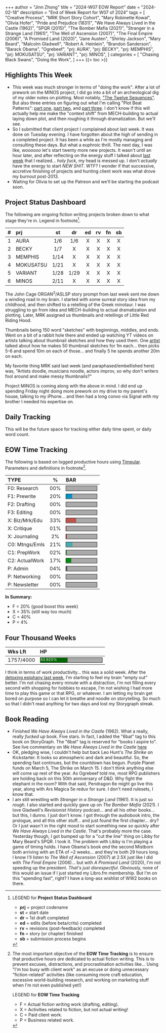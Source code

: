 +++
author = "Jinn Zhong"
title = "2024-W07 EOW Report"
date = "2024-02-18"
description = "End of Week Report for W07 of 2024"
tags = [
    "Creative Process",
    "MRK Short Story Cohort",
    "Mary Robinette Kowal",
    "Olivia Hofer",
    "Pride and Prejudice (1831)",
    "We Have Always Lived in the Castle (1962)",
    "SPQR (2015)",
    "The Bomber Mafia (2021)",
    "Stranger in a Strange Land (1961)",
    "The Well of Ascension (2007)",
    "The Final Empire (2006)",
    "A Promised Land (2020)",
    "Jane Austen",
    "Shirley Jackson",
    "Mary Beard",
    "Malcolm Gladwell",
    "Robert A. Heinlein",
    "Brandon Sanderson",
    "Barack Obama",
    "Ogrebeef",
    "prj: AURA",
    "prj: BECKY",
    "prj: MEMPHIS",
    "prj: MOKUSATSU",
    "prj: VARIANT",
    "prj: MINOS",
]
categories = [
    "Chasing Black Swans",
    "Doing the Work",
]
+++
{{< toc >}}

## Highlights This Week

* This week was much stronger in terms of "doing the work". After a lot of prework on the MINOS project, I did go into a bit of an archeological dig of my older notes on plotting. Most notably, ["The Twelve Sequences"](https://journal.jinnzhong.com/the-twelve-sequences-of-story-beta/). But also three entries on figuring out what I'm calling "Plot Beat Patterns": [part one](https://journal.jinnzhong.com/plot-beat-patterns/), [part two](https://journal.jinnzhong.com/d20-of-plot-patterns/), and [part three](https://journal.jinnzhong.com/36-questy-middles/). I don't know if this will actually help me make the "context shift" from MECH-building to actual laying down plot, and then roughing it through dramatization. But we'll see.
* So I submitted that client project I complained about last week. It was done on Tuesday evening. I have forgotten about the high of sending in a completed project. It has been a while as I'm mostly managing and consulting these days. But what a euphroic thrill. The next day, I was like, _woooooo_ let's start twenty more new projects. It wasn't until an hour later, and after reflecting on the energy stuff I talked about [last week](https://journal.jinnzhong.com/2024-w06-eow-report/) that I realized... _holy fuck_, my head is messed up. I don't _actually_ have the energy to start _NEW SHIT_. WTF? I wonder if that successive, accretive finishing of projects and hunting client work was what drove my burnout post-2013.
* Waiting for Olivia to set up the Patreon and we'll be starting the podcast soon.

## Project Status Dashboard

The following are ongoing fiction writing projects broken down to what stage they're in. Legend in footnote[^1].

| # | prj | st | dr | ed | rv | fn | sb |
| :---: | :--- | :---: | :---: | :---: |  :---: |  :---: | :---: |
| 1 | AURA | 1/6 | 1/6 | X | X | X | X |
| 2 | BECKY | 1/7 | X | X | X | X | X |
| 3 | MEMPHIS | 1/14 | X | X | X | X | X |
| 4 | MOKUSATSU | 1/21 | X | X | X | X | X |
| 5 | VARIANT | 1/28 | 1/29 | X | X | X | X | X |
| 6 | MINOS | 2/11 | X | X | X | X | X | X |

The John Cage ORGAN<sup>2</sup>/ASLSP story prompt from last week sent me down a winding road in my brain. I started with some surreal story idea from my childhood, and then shifted to a retelling of the Greek minotaur. I was struggling to go from idea and MECH-building to actual dramatization and plotting. Later, MRK assigned us thumbnails and retellings of Little Red Riding Hood. 

Thumbnails being 150 word "sketches" with beginnings, middles, and ends. Went on a bit of a rabbit hole there and ended up watching YT videos on artists talking about thumbnail sketches and how they used them. One [artist](https://www.youtube.com/watch?v=jghVE4V5FfU) talked about how he makes 50 thumbnail sketches for 1m each... then picks 5-6 and spend 10m on each of those... and finally 5 he spends another 20m on each.

My favorite thing MRK said last week (and paraphased/embellished here) was, "Artists doodle, musicians noodle, actors improv, so why don't writers fool around and make messy thumbnails?"

Project MINOS is coming along with the above in mind. I did end up spending Friday night doing more prework on my drive to my parent's house, talking to my iPhone... and then had a long convo via Signal with my brother I needed his expertise on.

## Daily Tracking

This will be the future space for tracking either daily time spent, or daily word count.

## EOW Time Tracking

The following is based on logged productive hours using [Timeular](https://timeular.com/?linkId=lp_182779&sourceId=colin-yj-chung&tenantId=timeular). Parameters and definitions in footnote[^2].

| TYPE | % | BAR |
| :--- | :---: | :--- |
| F0: Research | 00% | <div style="width:100px;height:15px;background:#AAAAAA;border:1.3px solid #000000;"><div style="width:00%;height:14px;background:#0492C2;font-size:12px; color:white; line-height:12px;"></div></div> |
| F1: Prewrite | 20% | <div style="width:100px;height:15px;background:#AAAAAA;border:1.3px solid #000000;"><div style="width:20%;height:14px;background:#0492C2;font-size:12px; color:white; line-height:12px;"></div></div> |
| F2: Drafting | 00% | <div style="width:100px;height:15px;background:#AAAAAA;border:1.3px solid #000000;"><div style="width:00%;height:14px;background:#051094;font-size:12px; color:white; line-height:12px;"></div></div> |
| F3: Editing | 00% | <div style="width:100px;height:15px;background:#AAAAAA;border:1.3px solid #000000;"><div style="width:00%;height:14px;background:#051094;font-size:12px; color:white; line-height:12px;"></div></div> |
| X: Biz/Mrk/Edu | 33% | <div style="width:100px;height:15px;background:#AAAAAA;border:1.3px solid #000000;"><div style="width:33%;height:14px;background:#BC544B;font-size:12px; color:white; line-height:12px;"></div></div> |
| X: Critique | 01% | <div style="width:100px;height:15px;background:#AAAAAA;border:1.3px solid #000000;"><div style="width:01%;height:14px;background:#D21404;font-size:12px; color:white; line-height:12px;"></div></div> |
| X: Journaling | 2% | <div style="width:100px;height:15px;background:#AAAAAA;border:1.3px solid #000000;"><div style="width:2%;height:14px;background:#D21404;font-size:12px; color:white; line-height:12px;"></div></div> |
| C0: Mtngs/Emls | 21% |<div style="width:100px;height:15px;background:#AAAAAA;border:1.3px solid #000000;"><div style="width:21%;height:14px;background:#48AAAD;font-size:12px; color:white; line-height:12px;"></div></div> |
| C1: PrepWork | 02% | <div style="width:100px;height:15px;background:#AAAAAA;border:1.3px solid #000000;"><div style="width:02%;height:14px;background:#028A0F;font-size:12px; color:white; line-height:12px;"></div></div> |
| C2: ActualWork | 17% | <div style="width:100px;height:15px;background:#AAAAAA;border:1.3px solid #000000;"><div style="width:17%;height:14px;background:#028A0F;font-size:12px; color:white; line-height:12px;"></div></div> |
| P: Admin | 04% | <div style="width:100px;height:15px;background:#AAAAAA;border:1.3px solid #000000;"><div style="width:04%;height:14px;background:#59515e;font-size:12px; color:white; line-height:12px;"></div></div> |
| P: Networking | 00% | <div style="width:100px;height:15px;background:#AAAAAA;border:1.3px solid #000000;"><div style="width:00%;height:14px;background:#59515e;font-size:12px; color:white; line-height:12px;"></div></div> |
| P: Newsletter | 00% | <div style="width:100px;height:15px;background:#AAAAAA;border:1.3px solid #000000;"><div style="width:00%;height:14px;background:#59515e;font-size:12px; color:white; line-height:12px;"></div></div> |

**In Summary:**
* F = 20% (good boost this week)
* X = 35% (still way too much)
* C = 40%
* P = 4%

## Four Thousand Weeks

| Wks Lft | HP |
| :--- | :--- |
| 1757/4000 | <div style="width:200px;height:15px;background:#AAAAAA;border:1.3px solid #000000;"><div style="width:43.925%;height:15px;background:#006600;font-size:12px; color:white; line-height:12px;">43.925%</div></div> |

I think in terms of work productivity... this was a solid week. After the [detoxing epiphany last week](https://journal.jinnzhong.com/2024-w06-eow-report/), I'm starting to feel my brain "empty out" better. I'm not chasing every minute with a distraction, I'm not filling every second with shopping for hobbies to escape, I'm not wishing I had more time to play this game or that RPG, or whatever. I am letting my brain get bored on purpose so I can let it breathe and noodle on storytelling.
So much so that I didn't read anything for two days and lost my Storygraph streak.

## Book Reading

* Finished  _We Have Always Lived in the Castle_ (1962). What a really, really _fucked up_ book. Five stars. In fact, I added the "6bat" tag to this book on StoryGraph. The "6bat" tag is reserved for "books I aspire to". See live commentary on _We Have Always Lived in the Castle_ [here](https://journal.jinnzhong.com/commentary-we-have-always-lived-in-the-castle-1962/)
* OK, pledging wise, I couldn't help but back Leo Hunt's _The Shrike_ on Kickstarter. It looks so atmospheric and dark and beautiful. So, the spending fast continues, but the countdown has begun. Purple Planet funds on March 5, The Shrike on March 15. I don't think anything else will come up rest of the year. As Ogrebeef told me, most RPG publishers are holding back on this 50th anniversary of D&D. Why fight the elephant in the room? With that said, Pendragon 6e might go live this year, along with Ars Magica 5e redux for sure. I don't need rulesets, I know that.
* I am still wrestling with _Stranger in a Strange Land_ (1961). It is just so _rough_. I also started and quickly gave up on _The Bomber Mafia_ (2021). I love Gladwell's _Revisionist History_ podcast... and all his other books... but this, I dunno. I just don't know. I got through the audiobook intro, the prologue, and all this other stuff... and just found the first chapter... dry? Or I just wasn't in the right mood to start something new so quickly after _We Have Always Lived in the Castle_. That's probably more the case. Yesterday though, I got bumped up for a "cut the line" thing on Libby for Mary Beard's SPQR. I took it. The problem with Libby is I'm playing a game of timing holds. I have Obama's book _and_ the second Mistborn both arriving with an ETA of ~2 weeks... and they're both 29 hours long. I know I'll listen to _The Well of Ascension_ (2007) at 2.5X just like I did with _The Final Empire_ (2006)... but with _A Promised Land_ (2020), I'm not speeding up the president. _That's just disrespectful._ Obviously, none of this would an issue if I just started my Libro.fm membership. But I'm on this "spending fast", right? I have a long-ass wishlist of WW2 books on there.

[^1]: LEGEND for **Project Status Dashboard**

    * **prj** = project codename
    * **st** = start date
    * **dr** = 1st draft completed
    * **ed** = edits (before beta/crits) completed
    * **rv** = revisions (post-feedback) completed
    * **fn** = story (or chapter) finished
    * **sb** = submission process begins

[^2]: The most important objective of the **EOW Time Tracking** is to ensure that productive hours _are_ dedicated to actual fiction writing. This is to prevent excuses, distractions, and procrastination activities like... Using "I'm too busy with client work" as an excuse or doing unnecessary "fiction-related" activities (like consuming more craft education, excessive world-building research, and working on marketing stuff when I'm not even published yet!)
    
    LEGEND for **EOW Time Tracking**
    * F = Actual fiction writing work (drafting, editing).
    * X = Activities related to fiction, but not actual writing!
    * C = Paid client work.
    * P = Business related work.


